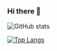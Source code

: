 ### Hi there 👋


![GitHub stats](https://github-readme-stats.vercel.app/api?username=Hyunmin-jasper-Cho&show_icons=true&theme=react)

[![Top Langs](https://github-readme-stats.vercel.app/api/top-langs/?username=Hyunmin-jasper-Cho&layout=compact&theme=react)](https://github.com/anuraghazra/github-readme-stats)


<!--
**Hyunmin-jasper-Cho/Hyunmin-jasper-Cho** is a ✨ _special_ ✨ repository because its `README.md` (this file) appears on your GitHub profile.

Here are some ideas to get you started:

- 🔭 I’m currently working on ...
- 🌱 I’m currently learning ...
- 👯 I’m looking to collaborate on ...
- 🤔 I’m looking for help with ...
- 💬 Ask me about ...
- 📫 How to reach me: ...
- 😄 Pronouns: ...
- ⚡ Fun fact: ...
-->
